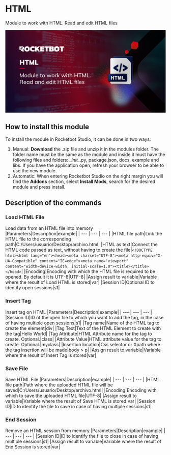 



# HTML
  
Module to work with HTML. Read and edit HTML files  
  
![banner](imgs/Modulo_HTML.jpg)


## How to install this module
  
To install the module in Rocketbot Studio, it can be done in two ways:
1. Manual: __Download__ the .zip file and unzip it in the modules folder. The folder name must be the same as the module and inside it must have the following files and folders: \__init__.py, package.json, docs, example and libs. If you have the application open, refresh your browser to be able to use the new module.
2. Automatic: When entering Rocketbot Studio on the right margin you will find the **Addons** section, select **Install Mods**, search for the desired module and press install.  


## Description of the commands

### Load HTML File
  
Load data from an HTML file into memory
|Parameters|Description|example|
| --- | --- | --- |
|HTML file path|Link the HTML file to the corresponding path|C:/Users/usuario/Desktop/archivo.html|
|HTML as text|Connect the HTML code passed as text, without having to create the file|`<!DOCTYPE html><html lang="en"><head><meta charset="UTF-8"><meta http-equiv="X-UA-Compatible" content="IE=edge"><meta name="viewport" content="width=device-width, initial-scale=1.0"><title></title></head>`|
|Encoding|Encoding with which the HTML file is required to be opened. By default it is UTF-8|UTF-8|
|Assign result to variable|Variable where the result of Load HTML is stored|var|
|Session ID|Optional ID to identify open sessions|s1|

### Insert Tag
  
Insert tag on HTML
|Parameters|Description|example|
| --- | --- | --- |
|Session ID|ID of the open file to which you want to add the tag, in the case of having multiple open sessions|s1|
|Tag name|Name of the HTML tag to create the element|div|
|Tag Text|Text of the HTML Element to create with the tag|Hello World|
|Tag Attribute|HTML Attribute name for the tag to create. Optional.|class|
|Attribute Value|HTML attribute value for the tag to create. Optional.|myclass|
|Insertion location|Css selector or Xpath where the tag insertion will be made|body > p|
|Assign result to variable|Variable where the result of Insert Tag is stored|var|

### Save File
  
Save HTML File
|Parameters|Description|example|
| --- | --- | --- |
|HTML file path|Path where the uploaded HTML file will be saved|C:/Users/usuario/Desktop/archivo.html|
|Encoding|Encoding with which to save the uploaded HTML file|UTF-8|
|Assign result to variable|Variable where the result of Save HTML is stored|var|
|Session ID|ID to identify the file to save in case of having multiple sessions|s1|

### End Session
  
Remove an HTML session from memory
|Parameters|Description|example|
| --- | --- | --- |
|Session ID|ID to identify the file to close in case of having multiple sessions|s1|
|Assign result to variable|Variable where the result of End Session is stored|var|
